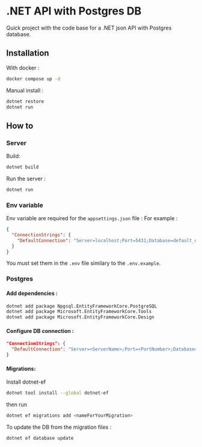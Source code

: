 # .NET API with Postgres DB

Quick project with the code base for a .NET json API with Postgres database.

## Installation

With docker :
```bash
docker compose up -d
```

Manual install :
```bash
dotnet restore
dotnet run
```

## How to

### Server

Build:

```bash
dotnet build
```

Run the server :

```bash
dotnet run
```

### Env variable

Env variable are required for the `appsettings.json` file :
For example : 
```json
{
  "ConnectionStrings": {
    "DefaultConnection": "Server=localhost;Port=5431;Database=default_db;;Username={DB_USERNAME};Password={DB_PASSWORD}"
  }
}
```

You must set them in the `.env` file similary to the `.env.example`.

### Postgres

#### Add dependencies :

```bash
dotnet add package Npgsql.EntityFrameworkCore.PostgreSQL
dotnet add package Microsoft.EntityFrameworkCore.Tools
dotnet add package Microsoft.EntityFrameworkCore.Design
```

#### Configure DB connection :

```json
"ConnectionStrings": {
  "DefaultConnection": "Server=<ServerName>;Port=<PortNumber>;Database=<Your_Database>;;Username=<Your_Username>;Password=<Your_Password>"
}
```

#### Migrations:

Install dotnet-ef

```bash
dotnet tool install --global dotnet-ef
```

then run

```bash
dotnet ef migrations add <nameForYourMigration>
```

To update the DB from the migration files :

```bash
dotnet ef database update
```
